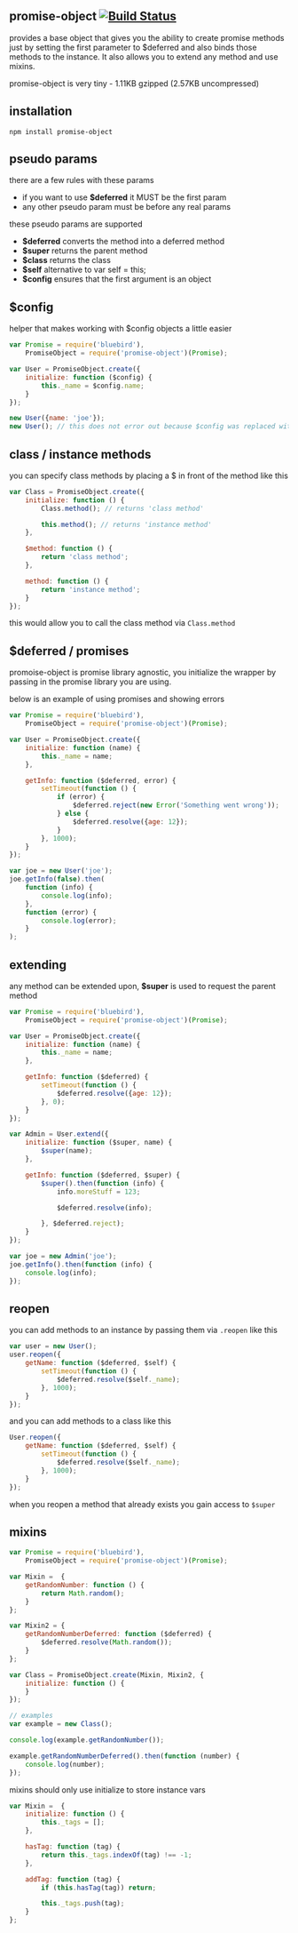 ## promise-object [![Build Status](https://travis-ci.org/icodeforlove/node-promise-object.png?branch=master)](https://travis-ci.org/icodeforlove/node-promise-object)
provides a base object that gives you the ability to create promise methods just by setting the first parameter to $deferred and also binds those methods to the instance. It also allows you to extend any method and use mixins.

promise-object is very tiny - 1.11KB gzipped (2.57KB uncompressed)

## installation
	npm install promise-object

## pseudo params
there are a few rules with these params
* if you want to use **$deferred** it MUST be the first param
* any other pseudo param must be before any real params

these pseudo params are supported
* **$deferred** converts the method into a deferred method
* **$super** returns the parent method
* **$class** returns the class
* **$self** alternative to var self = this;
* **$config** ensures that the first argument is an object

## $config
helper that makes working with $config objects a little easier

```javascript
var Promise = require('bluebird'),
	PromiseObject = require('promise-object')(Promise);

var User = PromiseObject.create({
	initialize: function ($config) {
		this._name = $config.name;
	}
});

new User({name: 'joe'});
new User(); // this does not error out because $config was replaced with an empty object
```

## class / instance methods
you can specify class methods by placing a $ in front of the method like this

```javascript
var Class = PromiseObject.create({
	initialize: function () {
		Class.method(); // returns 'class method'

		this.method(); // returns 'instance method'
	},

	$method: function () {
		return 'class method';
	},

	method: function () {
		return 'instance method';
	}
});
```

this would allow you to call the class method via `Class.method`

## $deferred / promises
promoise-object is promise library agnostic, you initialize the wrapper by passing in the promise library you are using.

below is an example of using promises and showing errors

```javascript
var Promise = require('bluebird'),
	PromiseObject = require('promise-object')(Promise);

var User = PromiseObject.create({
	initialize: function (name) {
		this._name = name;
	},

	getInfo: function ($deferred, error) {
		setTimeout(function () {
			if (error) {
				$deferred.reject(new Error('Something went wrong'));
			} else {
				$deferred.resolve({age: 12});
			}
		}, 1000);
	}
});

var joe = new User('joe');
joe.getInfo(false).then(
	function (info) {
		console.log(info);
	},
	function (error) {
		console.log(error);
	}
);
```

## extending
any method can be extended upon, **$super** is used to request the parent method
```javascript
var Promise = require('bluebird'),
	PromiseObject = require('promise-object')(Promise);

var User = PromiseObject.create({
	initialize: function (name) {
		this._name = name;
	},

	getInfo: function ($deferred) {
		setTimeout(function () {
			$deferred.resolve({age: 12});
		}, 0);
	}
});

var Admin = User.extend({
	initialize: function ($super, name) {
		$super(name);
	},

	getInfo: function ($deferred, $super) {
		$super().then(function (info) {
			info.moreStuff = 123;

			$deferred.resolve(info);

		}, $deferred.reject);
	}
});

var joe = new Admin('joe');
joe.getInfo().then(function (info) {
	console.log(info);
});
```

## reopen
you can add methods to an instance by passing them via `.reopen` like this

```javascript
var user = new User();
user.reopen({
	getName: function ($deferred, $self) {
		setTimeout(function () {
			$deferred.resolve($self._name);
		}, 1000);
	}
});
```

and you can add methods to a class like this

```javascript
User.reopen({
	getName: function ($deferred, $self) {
		setTimeout(function () {
			$deferred.resolve($self._name);
		}, 1000);
	}
});
```

when you reopen a method that already exists you gain access to `$super`

## mixins
```javascript
var Promise = require('bluebird'),
	PromiseObject = require('promise-object')(Promise);

var Mixin =  {
	getRandomNumber: function () {
		return Math.random();
	}
};

var Mixin2 = {
	getRandomNumberDeferred: function ($deferred) {
		$deferred.resolve(Math.random());
	}
};

var Class = PromiseObject.create(Mixin, Mixin2, {
	initialize: function () {
	}
});

// examples
var example = new Class();

console.log(example.getRandomNumber());

example.getRandomNumberDeferred().then(function (number) {
	console.log(number);
});
```

mixins should only use initialize to store instance vars

```javascript
var Mixin =  {
	initialize: function () {
		this._tags = [];
	},

	hasTag: function (tag) {
		return this._tags.indexOf(tag) !== -1;
	},

	addTag: function (tag) {
		if (this.hasTag(tag)) return;

		this._tags.push(tag);
	}
};
```
